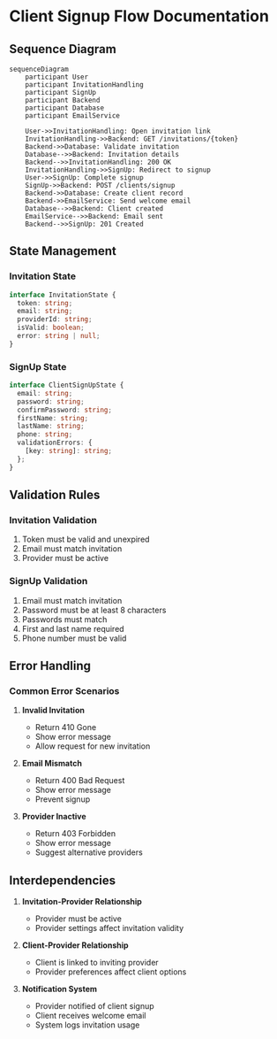# Client Signup Flow Documentation

## Sequence Diagram

```mermaid
sequenceDiagram
    participant User
    participant InvitationHandling
    participant SignUp
    participant Backend
    participant Database
    participant EmailService

    User->>InvitationHandling: Open invitation link
    InvitationHandling->>Backend: GET /invitations/{token}
    Backend->>Database: Validate invitation
    Database-->>Backend: Invitation details
    Backend-->>InvitationHandling: 200 OK
    InvitationHandling->>SignUp: Redirect to signup
    User->>SignUp: Complete signup
    SignUp->>Backend: POST /clients/signup
    Backend->>Database: Create client record
    Backend->>EmailService: Send welcome email
    Database-->>Backend: Client created
    EmailService-->>Backend: Email sent
    Backend-->>SignUp: 201 Created
```

## State Management

### Invitation State
```typescript
interface InvitationState {
  token: string;
  email: string;
  providerId: string;
  isValid: boolean;
  error: string | null;
}
```

### SignUp State
```typescript
interface ClientSignUpState {
  email: string;
  password: string;
  confirmPassword: string;
  firstName: string;
  lastName: string;
  phone: string;
  validationErrors: {
    [key: string]: string;
  };
}
```

## Validation Rules

### Invitation Validation
1. Token must be valid and unexpired
2. Email must match invitation
3. Provider must be active

### SignUp Validation
1. Email must match invitation
2. Password must be at least 8 characters
3. Passwords must match
4. First and last name required
5. Phone number must be valid

## Error Handling

### Common Error Scenarios
1. **Invalid Invitation**
   - Return 410 Gone
   - Show error message
   - Allow request for new invitation

2. **Email Mismatch**
   - Return 400 Bad Request
   - Show error message
   - Prevent signup

3. **Provider Inactive**
   - Return 403 Forbidden
   - Show error message
   - Suggest alternative providers

## Interdependencies

1. **Invitation-Provider Relationship**
   - Provider must be active
   - Provider settings affect invitation validity

2. **Client-Provider Relationship**
   - Client is linked to inviting provider
   - Provider preferences affect client options

3. **Notification System**
   - Provider notified of client signup
   - Client receives welcome email
   - System logs invitation usage
